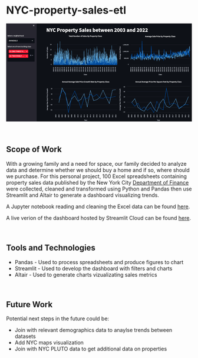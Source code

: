 # NYC-property-sales-etl

![dashboard_image](img/sales_dashboard(1000x500).png)

<br>

## Scope of Work
With a growing family and a need for space, our family decided to analyze data and determine whether we should buy a home and if so, where should we purchase. For this personal project, 100 Excel spreadsheets containing property sales data published by the New York City [Department of Finance](https://www.nyc.gov/site/finance/taxes/property-annualized-sales-update.page) were collected, cleaned and transformed using Python and Pandas then use Streamlit and Altair to generate a dashboard visualizing trends. 

A Jupyter notebook reading and cleaning the Excel data can be found [here](/notebooks/Read_and_Clean_NYC_Property_Sales_Data_from_2003_to_2022.ipynb).

A live verion of the dashboard hosted by Streamlit Cloud can be found [here](https://joshuaacosta-nyc-property-s-nyc-property-sales-dashboard-ziavau.streamlit.app/).

<br>

## Tools and Technologies
* Pandas - Used to process spreadsheets and produce figures to chart 
* Streamlit - Used to develop the dashboard with filters and charts
* Altair - Used to generate charts vizualizating sales metrics

<br>

## Future Work
Potential next steps in the future could be:
* Join with relevant demographics data to anaylse trends between datasets
* Add NYC maps visualization 
* Join with NYC PLUTO data to get additional data on properties
